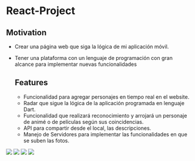 # React-Project

## Motivation

* Crear una página web que siga la lógica de mi aplicación móvil.
* Tener una plataforma con un lenguaje de programación con gran alcance para implementar nuevas funcionalidades


  ## Features

  * Funcionalidad para agregar personajes en tiempo real en el website.
  * Radar que sigue la lógica de la aplicación programada en lenguaje Dart.
  * Funcionalidad que realizará reconocimiento y arrojará un personaje de animé o de películas según sus coincidencias.
  * API para compartir desde el local, las descripciones.
  * Manejo de Servidores para implementar las funcionalidades en que se suben las fotos.


<img src="https://firebasestorage.googleapis.com/v0/b/dexterprojectid.appspot.com/o/clientes%2FhomeReact.png?alt=media&token=906ae561-5f8c-4957-ad1b-65149e226f00" />
<img src="https://firebasestorage.googleapis.com/v0/b/dexterprojectid.appspot.com/o/clientes%2FpersonajesReact.png?alt=media&token=235747c3-4831-4508-96d6-2e266e00b7d8" />
<img src="https://firebasestorage.googleapis.com/v0/b/dexterprojectid.appspot.com/o/clientes%2FRadarCSS.png?alt=media&token=1ed7d0ad-5cc2-413a-94f3-9357e399ee31" />
<img src="https://firebasestorage.googleapis.com/v0/b/dexterprojectid.appspot.com/o/clientes%2FRecognition.png?alt=media&token=1509167d-e140-45da-9697-93c35524e1be" />
